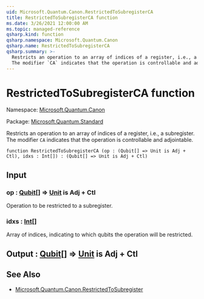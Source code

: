 ```yaml
---
uid: Microsoft.Quantum.Canon.RestrictedToSubregisterCA
title: RestrictedToSubregisterCA function
ms.date: 3/26/2021 12:00:00 AM
ms.topic: managed-reference
qsharp.kind: function
qsharp.namespace: Microsoft.Quantum.Canon
qsharp.name: RestrictedToSubregisterCA
qsharp.summary: >-
  Restricts an operation to an array of indices of a register, i.e., a subregister.
  The modifier `CA` indicates that the operation is controllable and adjointable.
---
```


# RestrictedToSubregisterCA function

Namespace: [Microsoft.Quantum.Canon](xref:Microsoft.Quantum.Canon)

Package: [Microsoft.Quantum.Standard](https://nuget.org/packages/Microsoft.Quantum.Standard)


Restricts an operation to an array of indices of a register, i.e., a subregister.The modifier `CA` indicates that the operation is controllable and adjointable.

```qsharp
function RestrictedToSubregisterCA (op : (Qubit[] => Unit is Adj + Ctl), idxs : Int[]) : (Qubit[] => Unit is Adj + Ctl)
```


## Input

### op : [Qubit](xref:microsoft.quantum.lang-ref.qubit)[] => [Unit](xref:microsoft.quantum.lang-ref.unit)  is Adj + Ctl

Operation to be restricted to a subregister.


### idxs : [Int](xref:microsoft.quantum.lang-ref.int)[]

Array of indices, indicating to which qubits the operation will be restricted.



## Output : [Qubit](xref:microsoft.quantum.lang-ref.qubit)[] => [Unit](xref:microsoft.quantum.lang-ref.unit)  is Adj + Ctl



## See Also

- [Microsoft.Quantum.Canon.RestrictedToSubregister](xref:Microsoft.Quantum.Canon.RestrictedToSubregister)